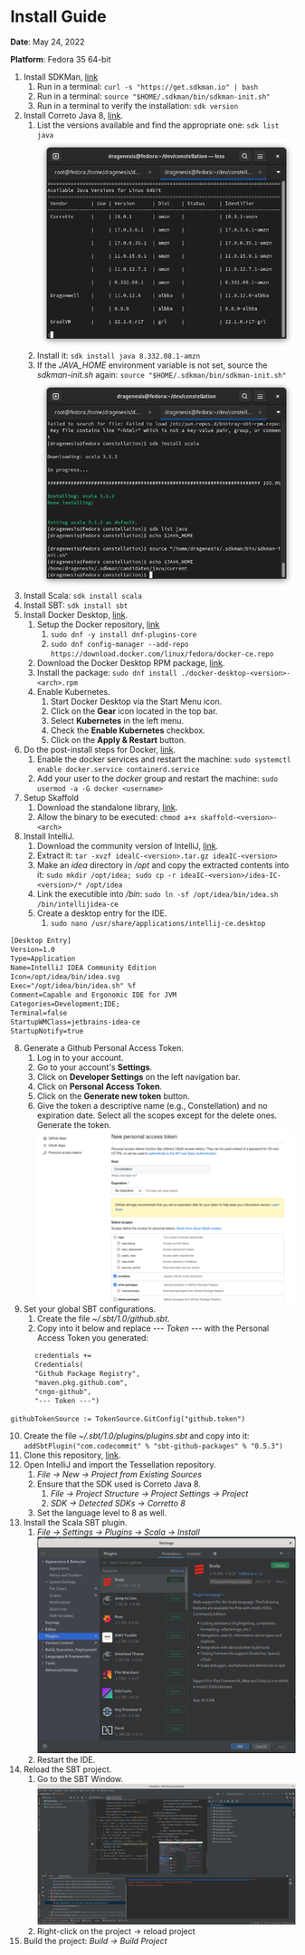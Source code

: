 # Install Guide

**Date**: May 24, 2022

**Platform**: Fedora 35 64-bit

1. Install SDKMan, [link](https://sdkman.io/install)
   1. Run in a terminal: `curl -s "https://get.sdkman.io" | bash`
   2. Run in a terminal: `source "$HOME/.sdkman/bin/sdkman-init.sh"`
   3. Run in a terminal to verify the installation: `sdk version`
2. Install Correto Java 8, [link](https://sdkman.io/usage).
   1. List the versions available and find the appropriate one: `sdk list java`
      ![Available java versions](./images/available_java_versions.png)
   2. Install it: `sdk install java 8.332.08.1-amzn`
   3. If the _JAVA_HOME_ environment variable is not set, source the _sdkman-init.sh_ again: `source "$HOME/.sdkman/bin/sdkman-init.sh"`
      ![Set $JAVA_HOME](./images/set_JAVA_HOME.png)
3. Install Scala: `sdk install scala`
4. Install SBT: `sdk install sbt`
5. Install Docker Desktop, [link](https://docs.docker.com/desktop/linux/install/fedora/).
   1. Setup the Docker repository, [link](https://docs.docker.com/engine/install/fedora/#set-up-the-repository)
      1. `sudo dnf -y install dnf-plugins-core`
      2. `sudo dnf config-manager --add-repo https://download.docker.com/linux/fedora/docker-ce.repo`
   2. Download the Docker Desktop RPM package, [link](https://docs.docker.com/desktop/release-notes/).
   3. Install the package: `sudo dnf install ./docker-desktop-<version>-<arch>.rpm`
   4. Enable Kubernetes.
      1. Start Docker Desktop via the Start Menu icon.
      2. Click on the **Gear** icon located in the top bar.
      3. Select **Kubernetes** in the left menu.
      4. Check the **Enable Kubernetes** checkbox.
      5. Click on the **Apply & Restart** button.
6. Do the post-install steps for Docker, [link](https://docs.docker.com/engine/install/linux-postinstall/).
   1. Enable the docker services and restart the machine: `sudo systemctl enable docker.service containerd.service`
   2. Add your user to the _docker_ group and restart the machine: `sudo usermod -a -G docker <username>`
7. Setup Skaffold
   1. Download the standalone library, [link](https://skaffold.dev/docs/install/#standalone-binary).
   2. Allow the binary to be executed: `chmod a+x skaffold-<version>-<arch>`
8. Install IntelliJ.
   1. Download the community version of IntelliJ, [link](https://www.jetbrains.com/idea/download).
   2. Extract it: `tar -xvzf idealC-<version>.tar.gz ideaIC-<version>`
   3. Make an _idea_ directory in _/opt_ and copy the extracted contents into it: `sudo mkdir /opt/idea; sudo cp -r ideaIC-<version>/idea-IC-<version>/* /opt/idea`
   4. Link the executible into _/bin_: `sudo ln -sf /opt/idea/bin/idea.sh /bin/intellijidea-ce`
   5. Create a desktop entry for the IDE.
      1. `sudo nano /usr/share/applications/intellij-ce.desktop`

```
[Desktop Entry]
Version=1.0
Type=Application
Name=IntelliJ IDEA Community Edition
Icon=/opt/idea/bin/idea.svg
Exec="/opt/idea/bin/idea.sh" %f
Comment=Capable and Ergonomic IDE for JVM
Categories=Development;IDE;
Terminal=false
StartupWMClass=jetbrains-idea-ce
StartupNotify=true
```

8. Generate a Github Personal Access Token.
   1. Log in to your account.
   2. Go to your account's **Settings**.
   3. Click on **Developer Settings** on the left navigation bar.
   4. Click on **Personal Access Token**.
   5. Click on the **Generate new token** button.
   6. Give the token a descriptive name (e.g., Constellation) and no expiration date. Select all the scopes except for the delete ones. Generate the token.
      ![Generate Personal Access Token](./images/github_token.png)
9. Set your global SBT configurations.
   1. Create the file _~/.sbt/1.0/github.sbt_.
   2. Copy into it below and replace _--- Token ---_ with the Personal Access Token you generated:

```
      credentials +=
      Credentials(
      "Github Package Registry",
      "maven.pkg.github.com",
      "cngo-github",
      "--- Token ---")

githubTokenSource := TokenSource.GitConfig("github.token")
```

10. Create the file _~/.sbt/1.0/plugins/plugins.sbt_ and copy into it: `addSbtPlugin("com.codecommit" % "sbt-github-packages" % "0.5.3")`
11. Clone this repository, [link](https://github.com/Constellation-Labs/tessellation).
12. Open IntelliJ and import the Tessellation repository.
    1. _File -> New -> Project from Existing Sources_
    2. Ensure that the SDK used is Correto Java 8.
       1. _File -> Project Structure -> Project Settings -> Project_
       2. _SDK -> Detected SDKs -> Corretto 8_
    3. Set the language level to 8 as well.
13. Install the Scala SBT plugin.
    1. _File -> Settings -> Plugins -> Scala -> Install_
       ![Install Scala](./images/install_scala.png)
    2. Restart the IDE.
14. Reload the SBT project.
    1. Go to the SBT Window.
       ![Reload the SBT project](./images/reload_project.png)
    2. Right-click on the project -> reload project
15. Build the project: _Build -> Build Project_
